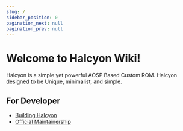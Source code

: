 ```yaml
---
slug: /
sidebar_position: 0
pagination_next: null
pagination_prev: null
---
```


# Welcome to Halcyon Wiki!

Halcyon is a simple yet powerful AOSP Based Custom ROM. Halcyon designed to be Unique, minimalist, and simple.

## For Developer
- [Building Halcyon](development/building/downloading_source)
- [Official Maintainership](development/maintainership/device-req)